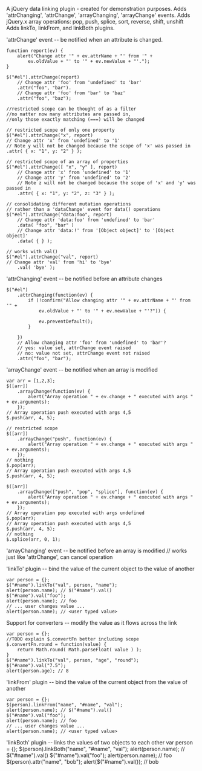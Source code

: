 A jQuery data linking plugin - created for demonstration purposes.
Adds 'attrChanging', 'attrChange', 'arrayChanging', 'arrayChange' events.
Adds jQuery.x array operations: pop, push, splice, sort, reverse, shift, unshift
Adds linkTo, linkFrom, and linkBoth plugins.

'attrChange' event -- be notified when an attribute is changed.

    function report(ev) {
        alert("Change attr '" + ev.attrName + "' from '" +
            ev.oldValue + "' to '" + ev.newValue + "'.");
    }

    $("#el").attrChange(report)
        // Change attr 'foo' from 'undefined' to 'bar'
        .attr("foo", "bar").
        // Change attr 'foo' from 'bar' to 'baz'
        .attr("foo", "baz");

    //restricted scope can be thought of as a filter
    //no matter now many attributes are passed in,
    //only those exactly matching (===) will be changed

    // restricted scope of only one property
    $("#el").attrChange("x", report)
    // Change attr 'x' from 'undefined' to '1'
    // Note y will not be changed because the scope of 'x' was passed in
    .attr( { x: "1", y: "2" } );

    // restricted scope of an array of properties
    $("#el").attrChange([ "x", "y" ], report)
        // Change attr 'x' from 'undefined' to '1'
        // Change attr 'y' from 'undefined' to '2'
        // Note z will not be changed because the scope of 'x' and 'y' was passed in
        .attr( { x: "1", y: "2", z: "3" } );

    // consolidating different mutation operations
    // rather than a 'dataChange' event for data() operations
    $("#el").attrChange("data:foo", report)
        // Change attr 'data:foo' from 'undefined' to 'bar'
        .data( "foo", "bar" )
        // Change attr 'data:!' from '[Object object]' to '[Object object]'
        .data( { } );

    // works with val()
    $("#el").attrChange("val", report)
    // Change attr 'val' from 'hi' to 'bye'
        .val( 'bye' );

'attrChanging' event -- be notified before an attribute changes

    $("#el")
        .attrChanging(function(ev) {
            if (!confirm("Allow changing attr '" + ev.attrName + "' from '" +
                ev.oldValue + "' to '" + ev.newValue + "'?")) {

                ev.preventDefault();
            }

        })
        // Allow changing attr 'foo' from 'undefined' to 'bar'?
        // yes: value set, attrChange event raised
        // no: value not set, attrChange event not raised
        .attr("foo", "bar");

'arrayChange' event -- be notified when an array is modified

    var arr = [1,2,3];
    $([arr])
        .arrayChange(function(ev) {
            alert("Array operation " + ev.change + " executed with args " + ev.arguments);
        });
    // Array operation push executed with args 4,5
    $.push(arr, 4, 5);

    // restricted scope
    $([arr])
        .arrayChange("push", function(ev) {
            alert("Array operation " + ev.change + " executed with args " + ev.arguments);
        });
    // nothing
    $.pop(arr);
    // Array operation push executed with args 4,5
    $.push(arr, 4, 5);

    $([arr])
        .arrayChange(["push", "pop", "splice"], function(ev) {
            alert("Array operation " + ev.change + " executed with args " + ev.arguments);
        });
    // Array operation pop executed with args undefined
    $.pop(arr);
    // Array operation push executed with args 4,5
    $.push(arr, 4, 5);
    // nothing
    $.splice(arr, 0, 1);

'arrayChanging' event -- be notified before an array is modified
    // works just like 'attrChange', can cancel operation

'linkTo' plugin -- bind the value of the current object to the value of another

    var person = {};
    $("#name").linkTo("val", person, "name");
    alert(person.name); // $("#name").val()
    $("#name").val("foo");
    alert(person.name); // foo
    // ... user changes value ...
    alert(person.name); // <user typed value>

Support for converters -- modify the value as it flows across the link

    var person = {};
    //TODO explain $.convertFn better including scope
    $.convertFn.round = function(value) {
        return Math.round( Math.parseFloat( value ) );
    }
    $("#name").linkTo("val", person, "age", "round");
    $("#name").val("7.5");
    alert(person.age); // 8

'linkFrom' plugin -- bind the value of the current object from the value of another

    var person = {};
    $(person).linkFrom("name", "#name", "val");
    alert(person.name); // $("#name").val()
    $("#name").val("foo");
    alert(person.name); // foo
    // ... user changes value ...
    alert(person.name); // <user typed value>

'linkBoth' plugin -- links the values of two objects to each other
    var person = {};
    $(person).linkBoth("name", "#name", "val");
    alert(person.name); // $("#name").val()
    $("#name").val("foo");
    alert(person.name); // foo
    $(person).attr("name", "bob");
    alert($("#name").val()); // bob
